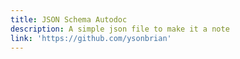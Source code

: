 ```yaml
---
title: JSON Schema Autodoc
description: A simple json file to make it a note
link: 'https://github.com/ysonbrian'
---
```


